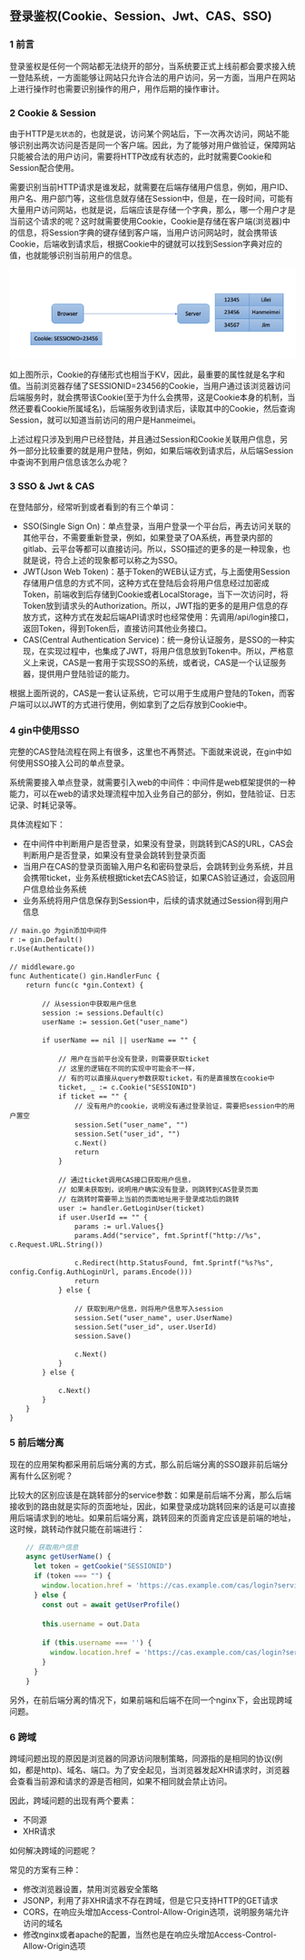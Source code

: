 ## 登录鉴权(Cookie、Session、Jwt、CAS、SSO)

### 1 前言

登录鉴权是任何一个网站都无法绕开的部分，当系统要正式上线前都会要求接入统一登陆系统，一方面能够让网站只允许合法的用户访问，另一方面，当用户在网站上进行操作时也需要识别操作的用户，用作后期的操作审计。

### 2 Cookie & Session

由于HTTP是`无状态`的，也就是说，访问某个网站后，下一次再次访问，网站不能够识别出两次访问是否是同一个客户端。因此，为了能够对用户做验证，保障网站只能被合法的用户访问，需要将HTTP改成有状态的，此时就需要Cookie和Session配合使用。

需要识别当前HTTP请求是谁发起，就需要在后端存储用户信息，例如，用户ID、用户名、用户部门等，这些信息就存储在Session中，但是，在一段时间，可能有大量用户访问网站，也就是说，后端应该是存储一个字典，那么，哪一个用户才是当前这个请求的呢？这时就需要使用Cookie，Cookie是存储在客户端(浏览器)中的信息，将Session字典的键存储到客户端，当用户访问网站时，就会携带该Cookie，后端收到请求后，根据Cookie中的键就可以找到Session字典对应的值，也就能够识别当前用户的信息。

![](https://github.com/luofengmacheng/cloud_native/blob/master/gin/pics/session_cookie.png)

如上图所示，Cookie的存储形式也相当于KV，因此，最重要的属性就是名字和值。当前浏览器存储了SESSIONID=23456的Cookie，当用户通过该浏览器访问后端服务时，就会携带该Cookie(至于为什么会携带，这是Cookie本身的机制，当然还要看Cookie所属域名)，后端服务收到请求后，读取其中的Cookie，然后查询Session，就可以知道当前访问的用户是Hanmeimei。

上述过程只涉及到用户已经登陆，并且通过Session和Cookie关联用户信息，另外一部分比较重要的就是用户登陆，例如，如果后端收到请求后，从后端Session中查询不到用户信息该怎么办呢？

### 3 SSO & Jwt & CAS

在登陆部分，经常听到或者看到的有三个单词：

* SSO(Single Sign On)：单点登录，当用户登录一个平台后，再去访问关联的其他平台，不需要重新登录，例如，如果登录了OA系统，再登录内部的gitlab、云平台等都可以直接访问。所以，SSO描述的更多的是一种现象，也就是说，符合上述的现象都可以称之为SSO。
* JWT(Json Web Token)：基于Token的WEB认证方式，与上面使用Session存储用户信息的方式不同，这种方式在登陆后会将用户信息经过加密成Token，前端收到后存储到Cookie或者LocalStorage，当下一次访问时，将Token放到请求头的Authorization。所以，JWT指的更多的是用户信息的存放方式，这种方式在发起后端API请求时也经常使用：先调用/api/login接口，返回Token，得到Token后，直接访问其他业务接口。
* CAS(Central Authentication Service)：统一身份认证服务，是SSO的一种实现，在实现过程中，也集成了JWT，将用户信息放到Token中。所以，严格意义上来说，CAS是一套用于实现SSO的系统，或者说，CAS是一个认证服务器，提供用户登陆验证的能力。

根据上面所说的，CAS是一套认证系统，它可以用于生成用户登陆的Token，而客户端可以以JWT的方式进行使用，例如拿到了之后存放到Cookie中。

### 4 gin中使用SSO

完整的CAS登陆流程在网上有很多，这里也不再赘述。下面就来说说，在gin中如何使用SSO接入公司的单点登录。

系统需要接入单点登录，就需要引入web的中间件：中间件是web框架提供的一种能力，可以在web的请求处理流程中加入业务自己的部分，例如，登陆验证、日志记录、时耗记录等。

具体流程如下：

* 在中间件中判断用户是否登录，如果没有登录，则跳转到CAS的URL，CAS会判断用户是否登录，如果没有登录会跳转到登录页面
* 当用户在CAS的登录页面输入用户名和密码登录后，会跳转到业务系统，并且会携带ticket，业务系统根据ticket去CAS验证，如果CAS验证通过，会返回用户信息给业务系统
* 业务系统将用户信息保存到Session中，后续的请求就通过Session得到用户信息

```golang
// main.go 为gin添加中间件
r := gin.Default()
r.Use(Authenticate())

// middleware.go
func Authenticate() gin.HandlerFunc {
	return func(c *gin.Context) {

		// 从session中获取用户信息
		session := sessions.Default(c)
		userName := session.Get("user_name")
 
		if userName == nil || userName == "" {

			// 用户在当前平台没有登录，则需要获取ticket
			// 这里的逻辑在不同的实现中可能会不一样，
			// 有的可以直接从query参数获取ticket，有的是直接放在cookie中
			ticket, _ := c.Cookie("SESSIONID")
			if ticket == "" {
				// 没有用户的cookie，说明没有通过登录验证，需要把session中的用户置空
				session.Set("user_name", "")
				session.Set("user_id", "")
				c.Next()
				return
			}

			// 通过ticket调用CAS接口获取用户信息，
			// 如果未获取到，说明用户确实没有登录，则跳转到CAS登录页面
			// 在跳转时需要带上当前的页面地址用于登录成功后的跳转
			user := handler.GetLoginUser(ticket)
			if user.UserId == "" {
				params := url.Values{}
				params.Add("service", fmt.Sprintf("http://%s", c.Request.URL.String())
 
				c.Redirect(http.StatusFound, fmt.Sprintf("%s?%s", config.Config.AuthLoginUrl, params.Encode()))
				return
			} else {

				// 获取到用户信息，则将用户信息写入session
				session.Set("user_name", user.UserName)
				session.Set("user_id", user.UserId)
				session.Save()
 
				c.Next()
			}
		} else {
 
			c.Next()
		}
	}
}
```

### 5 前后端分离

现在的应用架构都采用前后端分离的方式，那么前后端分离的SSO跟非前后端分离有什么区别呢？

比较大的区别应该是在跳转部分的service参数：如果是前后端不分离，那么后端接收到的路由就是实际的页面地址，因此，如果登录成功跳转回来的话是可以直接用后端请求到的地址。如果前后端分离，跳转回来的页面肯定应该是前端的地址，这时候，跳转动作就只能在前端进行：

```javascript
    // 获取用户信息
    async getUserName() {
      let token = getCookie("SESSIONID")
      if (token === "") {
        window.location.href = 'https://cas.example.com/cas/login?service=' + window.location.href
      } else {
        const out = await getUserProfile()
        
        this.username = out.Data
        
        if (this.username === '') {
          window.location.href = 'https://cas.example.com/cas/login?service=' + window.location.href
        }
      }
    }
```

另外，在前后端分离的情况下，如果前端和后端不在同一个nginx下，会出现跨域问题。

### 6 跨域

跨域问题出现的原因是浏览器的同源访问限制策略，同源指的是相同的协议(例如，都是http)、域名、端口。为了安全起见，当浏览器发起XHR请求时，浏览器会查看当前源和请求的源是否相同，如果不相同就会禁止访问。

因此，跨域问题的出现有两个要素：

* 不同源
* XHR请求

如何解决跨域的问题呢？

常见的方案有三种：

* 修改浏览器设置，禁用浏览器安全策略
* JSONP，利用了非XHR请求不存在跨域，但是它只支持HTTP的GET请求
* CORS，在响应头增加Access-Control-Allow-Origin选项，说明服务端允许访问的域名
* 修改nginx或者apache的配置，当然也是在响应头增加Access-Control-Allow-Origin选项